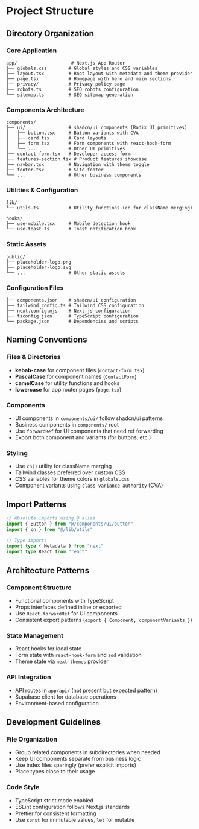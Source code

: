 # Project Structure

## Directory Organization

### Core Application
```
app/                    # Next.js App Router
├── globals.css        # Global styles and CSS variables
├── layout.tsx         # Root layout with metadata and theme provider
├── page.tsx           # Homepage with hero and main sections
├── privacy/           # Privacy policy page
├── robots.ts          # SEO robots configuration
└── sitemap.ts         # SEO sitemap generation
```

### Components Architecture
```
components/
├── ui/                # shadcn/ui components (Radix UI primitives)
│   ├── button.tsx     # Button variants with CVA
│   ├── card.tsx       # Card layouts
│   ├── form.tsx       # Form components with react-hook-form
│   └── ...            # Other UI primitives
├── contact-form.tsx   # Developer access form
├── features-section.tsx # Product features showcase
├── navbar.tsx         # Navigation with theme toggle
├── footer.tsx         # Site footer
└── ...                # Other business components
```

### Utilities & Configuration
```
lib/
└── utils.ts           # Utility functions (cn for className merging)

hooks/
├── use-mobile.tsx     # Mobile detection hook
└── use-toast.ts       # Toast notification hook
```

### Static Assets
```
public/
├── placeholder-logo.png
├── placeholder-logo.svg
└── ...                # Other static assets
```

### Configuration Files
```
├── components.json    # shadcn/ui configuration
├── tailwind.config.ts # Tailwind CSS configuration
├── next.config.mjs    # Next.js configuration
├── tsconfig.json      # TypeScript configuration
└── package.json       # Dependencies and scripts
```

## Naming Conventions

### Files & Directories
- **kebab-case** for component files (`contact-form.tsx`)
- **PascalCase** for component names (`ContactForm`)
- **camelCase** for utility functions and hooks
- **lowercase** for app router pages (`page.tsx`)

### Components
- UI components in `components/ui/` follow shadcn/ui patterns
- Business components in `components/` root
- Use `forwardRef` for UI components that need ref forwarding
- Export both component and variants (for buttons, etc.)

### Styling
- Use `cn()` utility for className merging
- Tailwind classes preferred over custom CSS
- CSS variables for theme colors in `globals.css`
- Component variants using `class-variance-authority` (CVA)

## Import Patterns
```typescript
// Absolute imports using @ alias
import { Button } from "@/components/ui/button"
import { cn } from "@/lib/utils"

// Type imports
import type { Metadata } from "next"
import type React from "react"
```

## Architecture Patterns

### Component Structure
- Functional components with TypeScript
- Props interfaces defined inline or exported
- Use `React.forwardRef` for UI components
- Consistent export patterns (`export { Component, componentVariants }`)

### State Management
- React hooks for local state
- Form state with `react-hook-form` and `zod` validation
- Theme state via `next-themes` provider

### API Integration
- API routes in `app/api/` (not present but expected pattern)
- Supabase client for database operations
- Environment-based configuration

## Development Guidelines

### File Organization
- Group related components in subdirectories when needed
- Keep UI components separate from business logic
- Use index files sparingly (prefer explicit imports)
- Place types close to their usage

### Code Style
- TypeScript strict mode enabled
- ESLint configuration follows Next.js standards
- Prettier for consistent formatting
- Use `const` for immutable values, `let` for mutable